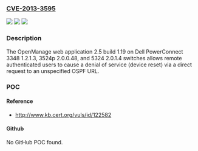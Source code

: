 ### [CVE-2013-3595](https://cve.mitre.org/cgi-bin/cvename.cgi?name=CVE-2013-3595)
![](https://img.shields.io/static/v1?label=Product&message=n%2Fa&color=blue)
![](https://img.shields.io/static/v1?label=Version&message=n%2Fa&color=blue)
![](https://img.shields.io/static/v1?label=Vulnerability&message=n%2Fa&color=brighgreen)

### Description

The OpenManage web application 2.5 build 1.19 on Dell PowerConnect 3348 1.2.1.3, 3524p 2.0.0.48, and 5324 2.0.1.4 switches allows remote authenticated users to cause a denial of service (device reset) via a direct request to an unspecified OSPF URL.

### POC

#### Reference
- http://www.kb.cert.org/vuls/id/122582

#### Github
No GitHub POC found.


